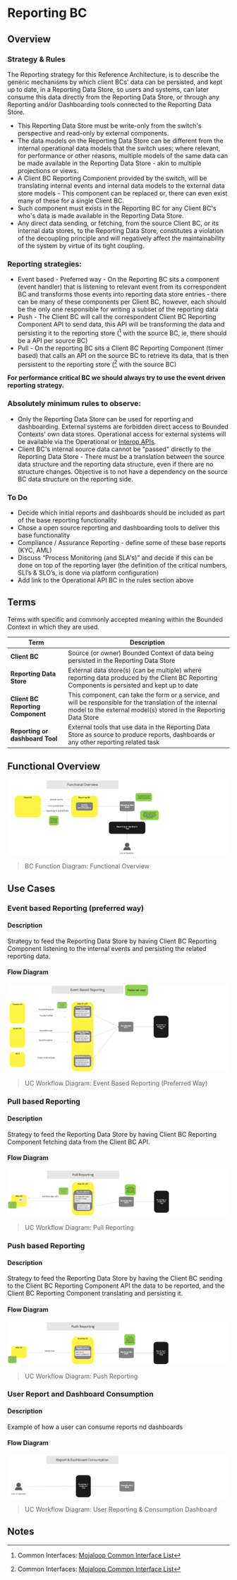 # Reporting BC

## Overview

### Strategy & Rules

The Reporting strategy for this Reference Architecture, is to describe the generic mechanisms by which client BCs' data can be persisted, and kept up to date, in a Reporting Data Store, so users and systems, can later consume this data directly from the Reporting Data Store, or through any Reporting and/or Dashboarding tools connected to the Reporting Data Store.  

- This Reporting Data Store must be write-only from the switch's perspective and read-only by external components.
- The data models on the Reporting Data Store can be different from the internal operational data models that the switch uses; where relevant, for performance or other reasons, multiple models of the same data can be made available in the Reporting Data Store - akin to multiple projections or views.
- A Client BC Reporting Component provided by the switch, will be translating internal events and internal data models to the external data store models - This component can be replaced or, there can even exist many of these for a single Client BC.
- Such component must exists in the Reporting BC for any Client BC's who's data is made available in the Reporting Data Store.
- Any direct data sending, or fetching, from the source Client BC, or its internal data stores, to the Reporting Data Store, constitutes a violation of the decoupling principle and will negatively affect the maintainability of the system by virtue of its tight coupling.

### Reporting strategies:

- Event based - Preferred way - On the Reporting BC sits a component (event handler) that is listening to relevant event from its correspondent BC and transforms those events into reporting data store entries - there can be many of these components per Client BC, however, each should be the only one responsible for writing a subset of the reporting data
- Push - The Client BC will call the correspondent Client BC Reporting Component API to send data, this API will be transforming the data and persisting it to the reporting store ([^1] with the source BC, ie, there should be a API per source BC)
- Pull - On the reporting BC sits a Client BC Reporting Component (timer based) that calls an API on the source BC to retrieve its data, that is then persistent to the reporting store ([^1] with the source BC)

**For performance critical BC we should always try to use the event driven reporting strategy.**

### Absolutely minimum rules to observe:

- Only the Reporting Data Store can be used for reporting and dashboarding. External systems are forbidden direct access to Bounded Contexts' own data stores. Operational access for external systems will be available via the Operational or [Interop APIs](/refarch/boundedContexts/fspInteropApi/).
- Client BC's internal source data cannot be "passed" directly to the Reporting Data Store - There must be a translation between the source data structure and the reporting data structure, even if there are no structure changes. Objective is to not have a dependency on the source BC data structure on the reporting side.

### To Do

- Decide which initial reports and dashboards should be included as part of the base reporting functionality
- Chose a open source reporting and dashboarding tools to deliver this base functionality
- Compliance / Assurance Reporting - define some of these base reports (KYC, AML)
- Discuss “Process Monitoring (and SLA's)” and decide if this can be done on top of the reporting layer (the definition of the critical numbers, SLI’s & SLO’s, is done via platform configuration)
- Add link to the Operational API BC in the rules section above

## Terms

Terms with specific and commonly accepted meaning within the Bounded Context in which they are used.

| Term | Description |
|---|---|
| **Client BC** | Source (or owner) Bounded Context of data being persisted in the Reporting Data Store|
| **Reporting Data Store** | External data store(s) (can be multiple) where reporting data produced by the Client BC Reporting Components is persisted and kept up to date|
| **Client BC Reporting Component** | This component, can take the form or a service, and will be responsible for the translation of the internal model to the external model(s) stored in the Reporting Data Store |
| **Reporting or dashboard Tool**  | External tools that use data in the Reporting Data Store as source to produce reports, dashboards or any other reporting related task |

## Functional Overview

![Reporting Functional Overview diagram](./assets/ML2RA_Rpts_functionalOverview_Apr22-b.png)
> BC Function Diagram: Functional Overview

## Use Cases

### Event based Reporting (preferred way)

#### Description

Strategy to feed the Reporting Data Store by having Client BC Reporting Component listening to the internal events and persisting the related reporting data.

#### Flow Diagram

![Event Based Reporting use case diagram](./assets/ML2RA_Rpts_eventBasedReporting_Apr22-b.png)
> UC Workflow Diagram: Event Based Reporting (Preferred Way)

### Pull based Reporting

#### Description

Strategy to feed the Reporting Data Store by having Client BC Reporting Component fetching data from the Client BC API.

#### Flow Diagram

![Pull Based Reporting use case diagram](./assets/ML2RA_Rpts_pullReporting_Apr22-b.png)
> UC Workflow Diagram: Pull Reporting

### Push based Reporting

#### Description

Strategy to feed the Reporting Data Store by having the Client BC sending to the Client BC Reporting Component API the data to be reported, and the Client BC Reporting Component translating and persisting it.

#### Flow Diagram

![Push Based Reporting use case diagram](./assets/ML2RA_Rpts_pushReporting_Apr22-b.png)
> UC Workflow Diagram: Push Reporting

### User Report and Dashboard Consumption

#### Description

Example of how a user can consume reports nd dashboards

#### Flow Diagram

![User Report and Dashboard Consumption diagram](./assets/ML2RA_Rpts_reportDashboardConsumption_Apr22-b.png)
> UC Workflow Diagram: User Reporting & Consumption Dashboard

<!-- Footnotes themselves at the bottom. -->
## Notes

[^1]: Common Interfaces: [Mojaloop Common Interface List](../../refarch/commonInterfaces.md)
